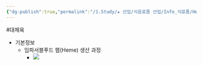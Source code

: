 ```yaml
---
{"dg-publish":true,"permalink":"/1.Study/★ 산업/식음료픔 산업/Info_식료품/Heme/","created":"2024-11-20T21:02:28.246+09:00","updated":"2025-06-25T13:52:35.905+09:00"}
---
```


#대체육 

- 기본정보
	-  임파서블푸드 헴(Heme) 생산 과정
		- ![](https://i.imgur.com/tToAefU.png)
